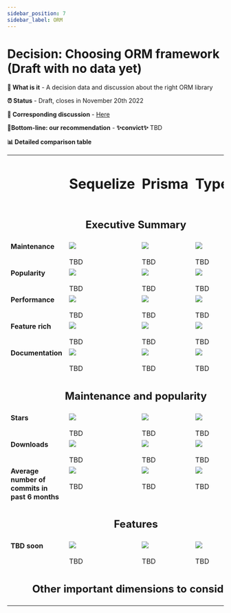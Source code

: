 ```yaml
---
sidebar_position: 7
sidebar_label: ORM
---
```


# Decision: Choosing ORM framework (Draft with no data yet)

**📔 What is it** - A decision data and discussion about the right ORM library

**⏰ Status** - Draft, closes in November 20th 2022

**📁 Corresponding discussion** - [Here](https://github.com/practicajs/practica/issues/235)

**🎯Bottom-line: our recommendation** - **✨convict✨** TBD

**📊 Detailed comparison table**

<table valign="top">
  <tr>
    <td></td>
    <td><h1>Sequelize</h1></td>
    <td><h1>Prisma</h1></td>
    <td><h1>TypeORM</h1></td>
  </tr>
  <tr>
    <td colspan="4" align="center"><h2>Executive Summary</h2></td>
  </tr>
  <tr valign="top">
    <td><b>Maintenance</b></td>
    <td><img src="/img/docs/decisions/full.png"/><br/><br/>TBD</td>
    <td><img src="/img/docs/decisions/full.png"/><br/><br/>TBD</td>
<td><img src="/img/docs/decisions/partial.png"/><br/><br/>TBD</td>
  </tr>
  <tr valign="top">
    <td><b>Popularity</b></td>
    <td><img src="/img/docs/decisions/partial.png"/><br/><br/>TBD</td>
    <td><img src="/img/docs/decisions/almost-full.png"/><br/><br/>TBD</td>
    <td><img src="/img/docs/decisions/full.png"/><br/><br/>TBD</td>
  </tr>
  <tr valign="top">
    <td><b>Performance</b></td>
    <td><img src="/img/docs/decisions/partial.png"/><br/><br/>TBD</td>
    <td><img src="/img/docs/decisions/almost-full.png"/><br/><br/>TBD</td>
    <td><img src="/img/docs/decisions/full.png"/><br/><br/>TBD</td>
  </tr>
  <tr valign="top">
    <td><b>Feature rich</b><br/></td>
    <td><img src="/img/docs/decisions/full.png"/><br/><br/>TBD</td>
    <td><img src="/img/docs/decisions/full.png"/><br/><br/>TBD</td>
    <td><img src="/img/docs/decisions/almost-full.png"/><br/><br/>TBD</td>
  </tr>
  <tr valign="top">
    <td><b>Documentation</b><br/></td>
    <td><img src="/img/docs/decisions/full.png"/><br/><br/>TBD</td>
    <td><img src="/img/docs/decisions/full.png"/><br/><br/>TBD</td>
    <td><img src="/img/docs/decisions/almost-full.png"/><br/><br/>TBD</td>
  </tr>
  <tr>
    <td colspan="4" align="center"><h2>Maintenance and popularity</h2></td>
  </tr>
  <tr valign="top">
    <td><b>Stars</b></td>
    <td><img src="/img/docs/decisions/full.png"/><br/><br/>TBD</td>
    <td><img src="/img/docs/decisions/full.png"/><br/><br/>TBD</td>
<td><img src="/img/docs/decisions/partial.png"/><br/><br/>TBD</td>
  </tr>
  <tr valign="top">
    <td><b>Downloads</b></td>
    <td><img src="/img/docs/decisions/partial.png"/><br/><br/>TBD</td>
    <td><img src="/img/docs/decisions/almost-full.png"/><br/><br/>TBD</td>
    <td><img src="/img/docs/decisions/full.png"/><br/><br/>TBD</td>
  </tr>
  <tr valign="top">
    <td><b>Average number of commits in past 6 months</b></td>
    <td><img src="/img/docs/decisions/partial.png"/><br/><br/>TBD</td>
    <td><img src="/img/docs/decisions/almost-full.png"/><br/><br/>TBD</td>
    <td><img src="/img/docs/decisions/full.png"/><br/><br/>TBD</td>
  </tr>
  <tr>
    <td colspan="4" align="center"><h2>Features</h2></td>
  </tr>
  <tr valign="top">
    <td><b>TBD soon</b></td>
    <td><img src="/img/docs/decisions/full.png"/><br/><br/>TBD</td>
    <td><img src="/img/docs/decisions/full.png"/><br/><br/>TBD</td>
<td><img src="/img/docs/decisions/partial.png"/><br/><br/>TBD</td>
  </tr>
<tr><td colspan="4" align="center"><h2>Other important dimensions to consider?</h2></td></tr></table>